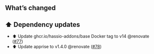 ## What’s changed

## ⬆️ Dependency updates

- ⬆️ Update ghcr.io/hassio-addons/base Docker tag to v14 @renovate ([#77](https://github.com/hassio-addons/addon-uptime-kuma/pull/77))
- ⬆️ Update apprise to v1.4.0 @renovate ([#78](https://github.com/hassio-addons/addon-uptime-kuma/pull/78))

